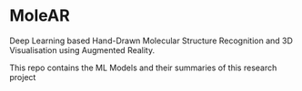 # MoleAR
Deep Learning based Hand-Drawn Molecular Structure Recognition and 3D Visualisation using Augmented Reality.

This repo contains the ML Models and their summaries of this research project
